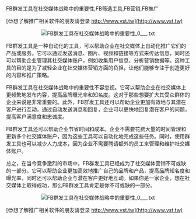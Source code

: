FB群发工具在社交媒体战略中的重要性,FB筛选工具,FB营销,FB推广

[😍想了解推广相关软件的朋友请登录 http://www.vst.tw](http://www.vst.tw)

 <center><img src="https://vst.tw/MP4/tuiguang/png/4.png" alt="FB群发工具在社交媒体战略中的重要性_0___.txt"></center>

FB群发工具是一种自动化的工具，可以帮助企业在社交媒体上自动化推广它们的产品或服务。它可以通过发送消息、图片、视频和链接等方式来传达信息，同时还可以帮助企业管理其社交媒体账户，例如收集用户信息、分析营销数据等。这种工具的目的是为了减轻企业在社交媒体营销方面的负担，让他们能够专注于创造更好的内容和推广策略。

FB群发工具在社交媒体战略中的重要性不容忽视。它可以帮助企业在社交媒体上更频繁地发布内容，提高品牌曝光率和知名度。这对于那些想要扩大其受众群体的企业来说是非常重要的。此外，FB群发工具还可以帮助企业更加有效地与其潜在客户进行互动。通过自动发送消息和回复，企业可以更快地回复潜在客户的问题，提高客户满意度和忠诚度。

FB群发工具还可以帮助企业节省时间和成本。企业不需要花费大量的时间管理和更新多个社交媒体账户，因为这些工具可以自动化地完成这些任务。同时，使用群发工具也可以减少人力成本，因为企业不需要聘请额外的员工来管理和维护社交媒体账户。

总之，在当今竞争激烈的市场中，FB群发工具已经成为了社交媒体营销不可或缺的一部分。它可以帮助企业更加高效地推广自己的品牌和产品，提高品牌知名度和曝光率，同时还可以帮助企业与潜在客户更好地互动。如果你是一家企业，想在社交媒体上取得成功，那么FB群发工具肯定是你不可或缺的一部分。

 <center><img src="https://vst.tw/MP4/tuiguang/png/3.png" alt="FB群发工具在社交媒体战略中的重要性_0___.txt"></center>

[😍想了解推广相关软件的朋友请登录 http://www.vst.tw](http://www.vst.tw)



